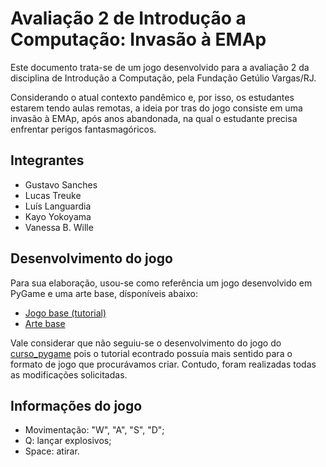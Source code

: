 # Avaliação 2 de Introdução a Computação: Invasão à EMAp
Este documento trata-se de um jogo desenvolvido para a avaliação 2 da disciplina de Introdução a Computação, pela Fundação Getúlio Vargas/RJ. 

Considerando o atual contexto pandêmico e, por isso, os estudantes estarem tendo aulas remotas, a ideia por tras do jogo consiste em uma invasão à EMAp, após anos abandonada, na qual o estudante precisa enfrentar perigos fantasmagóricos.

## Integrantes
- Gustavo Sanches
- Lucas Treuke
- Luís Languardia
- Kayo Yokoyama
- Vanessa B. Wille

## Desenvolvimento do jogo
Para sua elaboração, usou-se como referência um jogo desenvolvido em PyGame e uma arte base, dísponíveis abaixo:
- [Jogo base (tutorial)](https://github.com/russs123/Shooter)
- [Arte base](https://www.kenney.nl/assets/platformer-art-pixel-redux)

Vale considerar que não seguiu-se o desenvolvimento do jogo do [curso_pygame](https://github.com/fccoelho/curso_pygame) pois o tutorial econtrado possuía mais sentido para o formato de jogo que procurávamos criar. Contudo, foram realizadas todas as modificações solicitadas.

## Informações do jogo
- Movimentação: "W", "A", "S", "D";
- Q: lançar explosivos; 
- Space: atirar.
